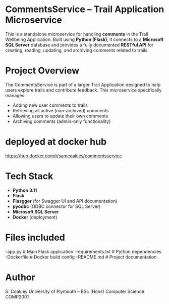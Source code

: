 #  CommentsService – Trail Application Microservice

This is a standalone microservice for handling **comments** in the Trail Wellbeing Application. Built using **Python (Flask)**, it connects to a **Microsoft SQL Server** database and provides a fully documented **RESTful API** for creating, reading, updating, and archiving comments related to trails.

#  Project Overview

The CommentsService is part of a larger Trail Application designed to help users explore trails and contribute feedback. This microservice specifically manages:

- Adding new user comments to trails
- Retrieving all active (non-archived) comments
- Allowing users to update their own comments
- Archiving comments (admin-only functionality)

#  deployed at docker hub
https://hub.docker.com/r/samcoakley/commentsservice


# Tech Stack

- **Python 3.11**
- **Flask**
- **Flasgger** (for Swagger UI and API documentation)
- **pyodbc** (ODBC connector for SQL Server)
- **Microsoft SQL Server**
- **Docker** (deployment)

# Files included

-app.py # Main Flask application
-requirements.txt # Python dependencies
-Dockerfile # Docker build config
-README.md # Project documentation


# Author
S. Coakley
University of Plymouth – BSc (Hons) Computer Science
COMP2001 
